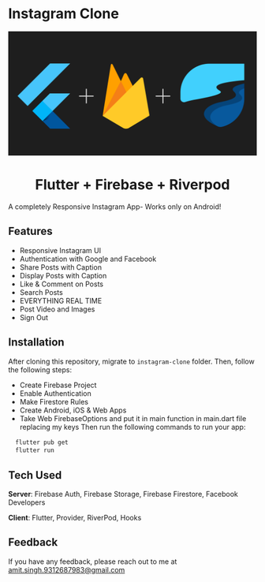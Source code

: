 # Instagram Clone
<p align="center">
  <a href="https://firebase.google.com/docs/flutter">
    <img width="" src=".github/images/insta_banner.png" alt="Flutter + Firebase + Riverpod"><br/>
  </a>
  <h1 align="center">Flutter + Firebase + Riverpod</h1>
</p>

A completely Responsive Instagram App- Works only on Android! 

## Features
- Responsive Instagram UI
- Authentication with Google and Facebook
- Share Posts with Caption
- Display Posts with Caption
- Like & Comment on Posts
- Search Posts
- EVERYTHING REAL TIME
- Post Video and Images
- Sign Out



## Installation
After cloning this repository, migrate to ```instagram-clone``` folder. Then, follow the following steps:
- Create Firebase Project
- Enable Authentication
- Make Firestore Rules
- Create Android, iOS & Web Apps
- Take Web FirebaseOptions and put it in main function in main.dart file replacing my keys
Then run the following commands to run your app:
```bash
  flutter pub get
  flutter run
```

## Tech Used
**Server**: Firebase Auth, Firebase Storage, Firebase Firestore, Facebook Developers

**Client**: Flutter, Provider, RiverPod, Hooks
    
## Feedback

If you have any feedback, please reach out to me at amit.singh.9312687983@gmail.com